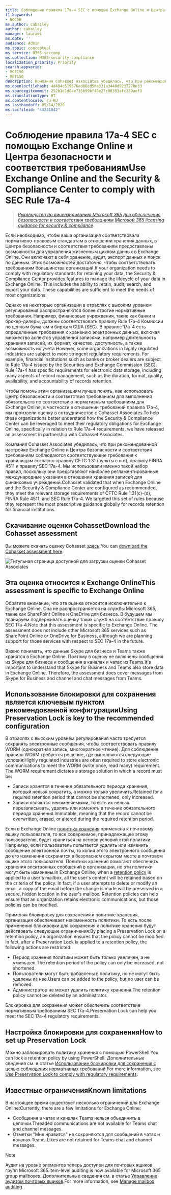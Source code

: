 ```yaml
---
title: Соблюдение правила 17a-4 SEC с помощью Exchange Online и Центра безопасности и соответствия требованиям
f1.keywords:
- NOCSH
ms.author: cabailey
author: cabailey
manager: laurawi
ms.date: ''
audience: Admin
ms.topic: conceptual
ms.service: O365-seccomp
ms.collection: M365-security-compliance
localization_priority: Priority
search.appverid:
- MOE150
- MET150
description: Компания Cohasset Associates убедилась, что при рекомендованной настройке Exchange Online и Центра безопасности и соответствия требованиям соблюдаются соответствующие требования к хранилищам согласно правилу CFTC 1.31 (пункты c и d), правилу FINRA 4511 и правилу SEC 17a-4. Вы можете скачать данную оценку.
ms.openlocfilehash: 4d494c519576ed86ed56a331a3440d9237270e33
ms.sourcegitcommit: 252b1d1d8ae735b99bf46e27c08353afc330aef3
ms.translationtype: HT
ms.contentlocale: ru-RU
ms.lasthandoff: 05/14/2020
ms.locfileid: "44231842"
---
```

# <a name="use-exchange-online-and-the-security--compliance-center-to-comply-with-sec-rule-17a-4"></a><span data-ttu-id="98a2c-104">Соблюдение правила 17a-4 SEC с помощью Exchange Online и Центра безопасности и соответствия требованиям</span><span class="sxs-lookup"><span data-stu-id="98a2c-104">Use Exchange Online and the Security & Compliance Center to comply with SEC Rule 17a-4</span></span>

><span data-ttu-id="98a2c-105">*[Руководство по лицензированию Microsoft 365 для обеспечения безопасности и соответствия требованиям](https://aka.ms/ComplianceSD).*</span><span class="sxs-lookup"><span data-stu-id="98a2c-105">*[Microsoft 365 licensing guidance for security & compliance](https://aka.ms/ComplianceSD).*</span></span>

<span data-ttu-id="98a2c-p102">Если необходимо, чтобы ваша организация соответствовала нормативно-правовым стандартам в отношении хранения данных, в Центре безопасности и соответствия требованиям предоставлены возможности для управления жизненным циклом данных в Exchange Online. Они включают в себя хранение, аудит, экспорт данных и поиск по данным. Этих возможностей достаточно, чтобы соответствовать требованиям большинства организаций.</span><span class="sxs-lookup"><span data-stu-id="98a2c-p102">If your organization needs to comply with regulatory standards for retaining your data, the Security & Compliance Center provides features to manage the lifecycle of your data in Exchange Online. This includes the ability to retain, audit, search, and export your data. These capabilities are sufficient to meet the needs of most organizations.</span></span>

<span data-ttu-id="98a2c-p103">Однако на некоторые организации в отраслях с высоким уровнем регулирования распространяются более строгие нормативные требования. Например, финансовые учреждения, такие как банки и брокер-дилеры, должны соответствовать правилу Rule 17a-4 Комиссии по ценным бумагам и биржам США (SEC). В правиле 17a-4 есть определенные требования к хранению электронных данных, включая множество аспектов управления записями, например длительность хранения записей, их формат, качество, доступность, а также возможность их учета.</span><span class="sxs-lookup"><span data-stu-id="98a2c-p103">However, some organizations in highly regulated industries are subject to more stringent regulatory requirements. For example, financial institutions such as banks or broker dealers are subject to Rule 17a-4 issued by the Securities and Exchange Commission (SEC). Rule 17a-4 has specific requirements for electronic data storage, including many aspects of record management, such as the duration, format, quality, availability, and accountability of records retention.</span></span>

<span data-ttu-id="98a2c-112">Чтобы помочь этим организациям лучше понять, как использовать Центр безопасности и соответствия требованиям для выполнения обязательств по соответствию нормативным требованиям для Exchange Online, в частности в отношении требований правила 17a-4, мы произвели оценку в сотрудничестве с Cohasset Associates.</span><span class="sxs-lookup"><span data-stu-id="98a2c-112">To help these organizations better understand how the Security & Compliance Center can be leveraged to meet their regulatory obligations for Exchange Online, specifically in relation to Rule 17a-4 requirements, we have released an assessment in partnership with Cohasset Associates.</span></span>

<span data-ttu-id="98a2c-p104">Компания Cohasset Associates убедилась, что при рекомендованной настройке Exchange Online и Центра безопасности и соответствия требованиям соблюдаются соответствующие требования к хранилищам согласно правилу CFTC 1.31 (пункты c и d), правилу FINRA 4511 и правилу SEC 17a-4. Мы использовали именно такой набор правил, поскольку они представляют наиболее регламентированные международные указания в отношении хранения записей для финансовых учреждений.</span><span class="sxs-lookup"><span data-stu-id="98a2c-p104">Cohasset validated that when Exchange Online and the Security & Compliance Center are configured as recommended, they meet the relevant storage requirements of CFTC Rule 1.31(c)-(d), FINRA Rule 4511, and SEC Rule 17a-4. We targeted this set of rules because they represent the most prescriptive guidance globally for records retention for financial institutions.</span></span>

## <a name="download-the-cohasset-assessment"></a><span data-ttu-id="98a2c-115">Скачивание оценки Cohasset</span><span class="sxs-lookup"><span data-stu-id="98a2c-115">Download the Cohasset assessment</span></span>

<span data-ttu-id="98a2c-116">Вы можете скачать оценку Cohasset [здесь](https://servicetrust.microsoft.com/ViewPage/TrustDocuments?command=Download&downloadType=Document&downloadId=9fa8349d-a0c9-47d9-93ad-472aa0fa44ec&docTab=6d000410-c9e9-11e7-9a91-892aae8839ad_FAQ_and_White_Papers).</span><span class="sxs-lookup"><span data-stu-id="98a2c-116">You can [download the Cohasset assessment here](https://servicetrust.microsoft.com/ViewPage/TrustDocuments?command=Download&downloadType=Document&downloadId=9fa8349d-a0c9-47d9-93ad-472aa0fa44ec&docTab=6d000410-c9e9-11e7-9a91-892aae8839ad_FAQ_and_White_Papers).</span></span>

![Титульная страница доступной для загрузки оценки Cohasset Associates](../media/cohasset-associates-assessment.png)

## <a name="this-assessment-is-specific-to-exchange-online"></a><span data-ttu-id="98a2c-118">Эта оценка относится к Exchange Online</span><span class="sxs-lookup"><span data-stu-id="98a2c-118">This assessment is specific to Exchange Online</span></span>

<span data-ttu-id="98a2c-p105">Обратите внимание, что эта оценка относится исключительно к Exchange Online. Она не распространяется на службы Microsoft 365, такие как SharePoint Online и OneDrive для бизнеса. В будущем мы планируем поддерживать оценку таких служб на соответствие правилу SEC 17a-4.</span><span class="sxs-lookup"><span data-stu-id="98a2c-p105">Note that this assessment is specific to Exchange Online. The assessment does not include other Microsoft 365 services such as SharePoint Online or OneDrive for Business, although we are planning support for those services with respect to SEC 17a-4 in the future.</span></span>

<span data-ttu-id="98a2c-p106">Важно понимать, что данные Skype для бизнеса и Teams также хранятся в Exchange Online. Поэтому в оценку не включены сообщения из Skype для бизнеса и сообщения в каналах и чатах из Teams.</span><span class="sxs-lookup"><span data-stu-id="98a2c-p106">It's important to understand that Skype for Business and Teams also store data in Exchange Online. Therefore, the assessment does cover messages from Skype for Business and channel and chat messages from Teams.</span></span>

## <a name="using-preservation-lock-is-key-to-the-recommended-configuration"></a><span data-ttu-id="98a2c-123">Использование блокировки для сохранения является ключевым пунктом рекомендованной конфигурации</span><span class="sxs-lookup"><span data-stu-id="98a2c-123">Using Preservation Lock is key to the recommended configuration</span></span>

<span data-ttu-id="98a2c-p107">В отраслях с высоким уровнем регулирования часто требуется сохранять электронные сообщения, чтобы соответствовать правилу WORM (однократная запись, многократное чтение). Для соблюдения правила WORM требуется решение, где выполняются следующие условия:</span><span class="sxs-lookup"><span data-stu-id="98a2c-p107">Highly regulated industries are often required to store electronic communications to meet the WORM (write once, read many) requirement. The WORM requirement dictates a storage solution in which a record must be:</span></span>

- <span data-ttu-id="98a2c-126">Записи хранятся в течение обязательного периода хранения, который нельзя сократить, а можно только увеличить.</span><span class="sxs-lookup"><span data-stu-id="98a2c-126">Retained for a required retention period that cannot be shortened, only increased.</span></span>
- <span data-ttu-id="98a2c-127">Записи являются неизменяемыми, то есть их нельзя перезаписывать, удалять или изменять в течение обязательного периода хранения.</span><span class="sxs-lookup"><span data-stu-id="98a2c-127">Immutable, meaning that the record cannot be overwritten, erased, or altered during the required retention period.</span></span>

<span data-ttu-id="98a2c-p108">Если в Exchange Online [политика хранения](retention-policies.md) применена к почтовому ящику пользователя, то все содержимое, принадлежащее этому пользователю, будет храниться на основе условий этой политики. Например, если пользователь попытается удалить или изменить сообщение электронной почты, то копия этого электронного сообщения до его изменения сохранится в безопасном скрытом месте в почтовом ящике этого пользователя. Политики хранения помогают обеспечить хранения электронных сообщений в организации, но эти политики могут быть изменены.</span><span class="sxs-lookup"><span data-stu-id="98a2c-p108">In Exchange Online, when a [retention policy](retention-policies.md) is applied to a user's mailbox, all the user's content will be retained based on the criteria of the policy. In fact, if a user attempts to delete or modify an email, a copy of the email before the change is made will be preserved in a secure, hidden location in the user's mailbox. Retention policies can help ensure that an organization retains electronic communications, but those policies can be modified.</span></span>

<span data-ttu-id="98a2c-p109">Применяя блокировку для сохранения к политике хранения, организация обеспечивает неизменность политики. То есть после применения блокировки для сохранения к политике хранения будут действовать следующие ограничения:</span><span class="sxs-lookup"><span data-stu-id="98a2c-p109">By placing a Preservation Lock on a retention policy, an organization ensures that the policy cannot be modified. In fact, after a Preservation Lock is applied to a retention policy, the following actions are restricted:</span></span>

- <span data-ttu-id="98a2c-133">Период хранения политики может быть только увеличен, а не уменьшен.</span><span class="sxs-lookup"><span data-stu-id="98a2c-133">The retention period of the policy can only be increased, not shortened.</span></span>
- <span data-ttu-id="98a2c-134">Пользователи могут быть добавлены в политику, но не могут быть удалены из нее.</span><span class="sxs-lookup"><span data-stu-id="98a2c-134">Users can be added to the policy, but no user can be removed.</span></span>
- <span data-ttu-id="98a2c-135">Администратор не может удалить политику хранения.</span><span class="sxs-lookup"><span data-stu-id="98a2c-135">The retention policy cannot be deleted by an administrator.</span></span>

<span data-ttu-id="98a2c-136">Блокировка для сохранения может обеспечить соответствие нормативным требованиям SEC 17a-4.</span><span class="sxs-lookup"><span data-stu-id="98a2c-136">Preservation Lock can help you meet the SEC 17a-4 regulatory requirements.</span></span>

## <a name="how-to-set-up-preservation-lock"></a><span data-ttu-id="98a2c-137">Настройка блокировки для сохранения</span><span class="sxs-lookup"><span data-stu-id="98a2c-137">How to set up Preservation Lock</span></span>

<span data-ttu-id="98a2c-138">Можно заблокировать политику хранения с помощью PowerShell.</span><span class="sxs-lookup"><span data-stu-id="98a2c-138">You can lock a retention policy by using PowerShell.</span></span> <span data-ttu-id="98a2c-139">Дополнительные сведения см. в статье [Использование блокировки для сохранения с целью соблюдения нормативных требований](retention-policies.md#use-preservation-lock-to-comply-with-regulatory-requirements).</span><span class="sxs-lookup"><span data-stu-id="98a2c-139">For more information, see [Use Preservation Lock to comply with regulatory requirements](retention-policies.md#use-preservation-lock-to-comply-with-regulatory-requirements).</span></span>

## <a name="known-limitations"></a><span data-ttu-id="98a2c-140">Известные ограничения</span><span class="sxs-lookup"><span data-stu-id="98a2c-140">Known limitations</span></span>

<span data-ttu-id="98a2c-141">В настоящее время существует несколько ограничений для Exchange Online:</span><span class="sxs-lookup"><span data-stu-id="98a2c-141">Currently, there are a few limitations for Exchange Online:</span></span>

- <span data-ttu-id="98a2c-142">Сообщения в чатах и каналах Teams нельзя объединить в цепочки.</span><span class="sxs-lookup"><span data-stu-id="98a2c-142">Threaded communications are not available for Teams chat and channel messages.</span></span>
- <span data-ttu-id="98a2c-143">Отметки "Мне нравится" не сохраняются для сообщений в чатах и каналах Teams.</span><span class="sxs-lookup"><span data-stu-id="98a2c-143">Likes are not retained for Teams chat and channel messages.</span></span>

> [!NOTE]
> <span data-ttu-id="98a2c-144">Аудит на уровне элементов теперь доступен для почтовых ящиков групп Microsoft 365.</span><span class="sxs-lookup"><span data-stu-id="98a2c-144">Item-level auditing is now available for Microsoft 365 group mailboxes.</span></span> <span data-ttu-id="98a2c-145">Дополнительные сведения см. в статье [Управление аудитом почтовых ящиков](enable-mailbox-auditing.md).</span><span class="sxs-lookup"><span data-stu-id="98a2c-145">For more information, see [Manage mailbox auditing](enable-mailbox-auditing.md).</span></span>
